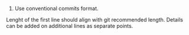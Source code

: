 1. Use conventional commits format.

Lenght of the first line should align with git recommended length. Details can be added on additional lines as separate points.